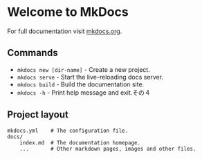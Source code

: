 # Welcome to MkDocs

For full documentation visit [mkdocs.org](https://www.mkdocs.org).

## Commands

* `mkdocs new [dir-name]` - Create a new project.
* `mkdocs serve` - Start the live-reloading docs server.
* `mkdocs build` - Build the documentation site.
* `mkdocs -h` - Print help message and exit.その４

## Project layout

    mkdocs.yml    # The configuration file.
    docs/
        index.md  # The documentation homepage.
        ...       # Other markdown pages, images and other files.
